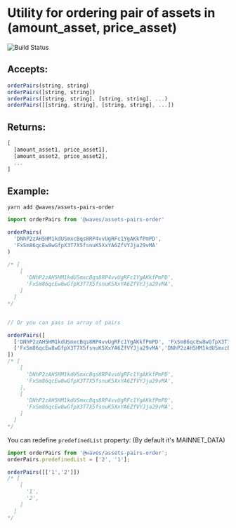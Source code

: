 # Utility for ordering pair of assets in (amount_asset, price_asset)
![Build Status](https://api.travis-ci.org/wavesplatform/assets-pairs-order.svg?branch=master)

## Accepts:
```javascript
orderPairs(string, string)
orderPairs([string, string])
orderPairs([string, string], [string, string], ...)
orderPairs([[string, string], [string, string], ...])
```

## Returns:
```javascript
[
  [amount_asset1, price_asset1],
  [amount_asset2, price_asset2],
  ...
]
```
## Example:
``` 
yarn add @waves/assets-pairs-order
```
```javascript
import orderPairs from '@waves/assets-pairs-order'

orderPairs(
  'DNhP2zAH5HM1kdUSmxcBqs8RP4vvUgRFc1YgAKkfPmPD',
  'FxSm86qcEw8wGfpX3T7X5fsnuK5XxYA6ZfVYJja29vMA'
)

/* [
    [
      'DNhP2zAH5HM1kdUSmxcBqs8RP4vvUgRFc1YgAKkfPmPD',
      'FxSm86qcEw8wGfpX3T7X5fsnuK5XxYA6ZfVYJja29vMA',
    ]
  ]
*/


// Or you can pass in array of pairs

orderPairs([
  ['DNhP2zAH5HM1kdUSmxcBqs8RP4vvUgRFc1YgAKkfPmPD', 'FxSm86qcEw8wGfpX3T7X5fsnuK5XxYA6ZfVYJja29vMA'],
  ['FxSm86qcEw8wGfpX3T7X5fsnuK5XxYA6ZfVYJja29vMA','DNhP2zAH5HM1kdUSmxcBqs8RP4vvUgRFc1YgAKkfPmPD']
])
/* [
    [
      'DNhP2zAH5HM1kdUSmxcBqs8RP4vvUgRFc1YgAKkfPmPD',
      'FxSm86qcEw8wGfpX3T7X5fsnuK5XxYA6ZfVYJja29vMA',
    ],
    [
      'DNhP2zAH5HM1kdUSmxcBqs8RP4vvUgRFc1YgAKkfPmPD',
      'FxSm86qcEw8wGfpX3T7X5fsnuK5XxYA6ZfVYJja29vMA',
    ]
  ]
*/
```
You can redefine `predefinedList` property:
(By default it's MAINNET_DATA)
```javascript
import orderPairs from '@waves/assets-pairs-order';
orderPairs.predefinedList = ['2', '1'];

orderPairs([['1','2']])
/* [
    [
      '1',
      '2',
    ]
  ]
*/
```